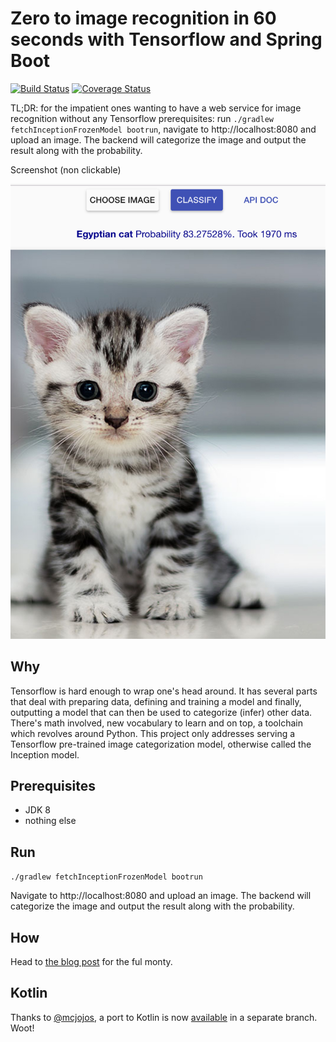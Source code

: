 # Zero to image recognition in 60 seconds with Tensorflow and Spring Boot 

[![Build Status](https://travis-ci.org/florind/inception-serving-sb.svg?branch=master)](https://travis-ci.org/florind/inception-serving-sb)
[![Coverage Status](https://coveralls.io/repos/github/florind/inception-serving-sb/badge.svg?branch=master)](https://coveralls.io/github/florind/inception-serving-sb?branch=master)

TL;DR: for the impatient ones wanting to have a web service for image recognition without any Tensorflow prerequisites: run ```./gradlew fetchInceptionFrozenModel bootrun```, navigate to http://localhost:8080 and upload an image. The backend will categorize the image and output the result along with the probability.

Screenshot (non clickable)<br/>
<div align="center" style="text-align:center"><img src="cat_classified.jpg" width="560"/></div>

## Why
Tensorflow is hard enough to wrap one's head around. It has several parts that deal with preparing data, defining and training a model and finally, outputting a model that can then be used to categorize (infer) other data. There's math involved, new vocabulary to learn and on top, a toolchain which revolves around Python.
This project only addresses serving a Tensorflow pre-trained image categorization model, otherwise called the Inception model.  

## Prerequisites
- JDK 8
- nothing else

## Run
```./gradlew fetchInceptionFrozenModel bootrun```

Navigate to http://localhost:8080 and upload an image. The backend will categorize the image and output the result along with the probability.

## How
Head to [the blog post](https://blog.newsplore.com/2017/07/31/zero-to-image-recognition-in-60-seconds-with-tensorflow-and-spring-boot) for the ful monty.

## Kotlin
Thanks to [@mcjojos](https://github.com/mcjojos), a port to Kotlin is now [available](https://github.com/florind/inception-serving-sb/tree/kotlin) in a separate branch. Woot!
